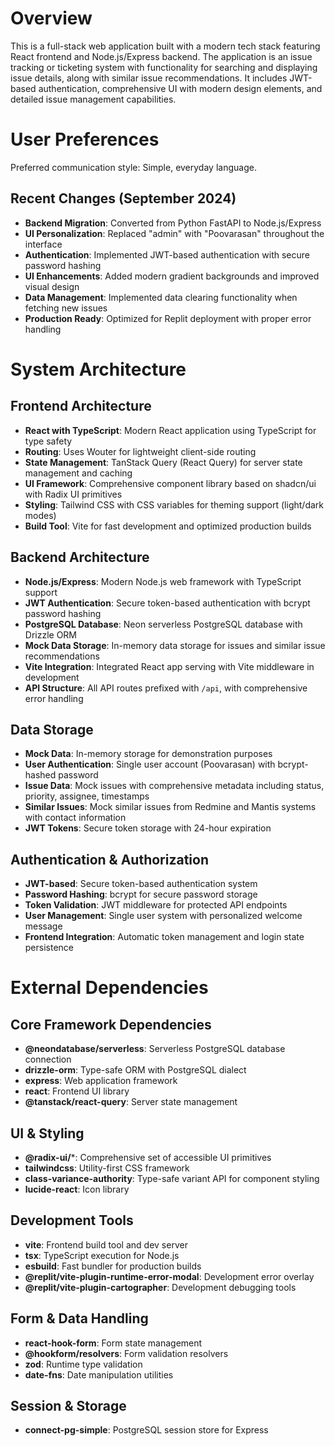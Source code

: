 # Overview

This is a full-stack web application built with a modern tech stack featuring React frontend and Node.js/Express backend. The application is an issue tracking or ticketing system with functionality for searching and displaying issue details, along with similar issue recommendations. It includes JWT-based authentication, comprehensive UI with modern design elements, and detailed issue management capabilities.

# User Preferences

Preferred communication style: Simple, everyday language.

## Recent Changes (September 2024)
- **Backend Migration**: Converted from Python FastAPI to Node.js/Express
- **UI Personalization**: Replaced "admin" with "Poovarasan" throughout the interface
- **Authentication**: Implemented JWT-based authentication with secure password hashing
- **UI Enhancements**: Added modern gradient backgrounds and improved visual design
- **Data Management**: Implemented data clearing functionality when fetching new issues
- **Production Ready**: Optimized for Replit deployment with proper error handling

# System Architecture

## Frontend Architecture
- **React with TypeScript**: Modern React application using TypeScript for type safety
- **Routing**: Uses Wouter for lightweight client-side routing
- **State Management**: TanStack Query (React Query) for server state management and caching
- **UI Framework**: Comprehensive component library based on shadcn/ui with Radix UI primitives
- **Styling**: Tailwind CSS with CSS variables for theming support (light/dark modes)
- **Build Tool**: Vite for fast development and optimized production builds

## Backend Architecture  
- **Node.js/Express**: Modern Node.js web framework with TypeScript support
- **JWT Authentication**: Secure token-based authentication with bcrypt password hashing
- **PostgreSQL Database**: Neon serverless PostgreSQL database with Drizzle ORM
- **Mock Data Storage**: In-memory data storage for issues and similar issue recommendations
- **Vite Integration**: Integrated React app serving with Vite middleware in development
- **API Structure**: All API routes prefixed with `/api`, with comprehensive error handling

## Data Storage
- **Mock Data**: In-memory storage for demonstration purposes
- **User Authentication**: Single user account (Poovarasan) with bcrypt-hashed password
- **Issue Data**: Mock issues with comprehensive metadata including status, priority, assignee, timestamps
- **Similar Issues**: Mock similar issues from Redmine and Mantis systems with contact information
- **JWT Tokens**: Secure token storage with 24-hour expiration

## Authentication & Authorization
- **JWT-based**: Secure token-based authentication system
- **Password Hashing**: bcrypt for secure password storage
- **Token Validation**: JWT middleware for protected API endpoints
- **User Management**: Single user system with personalized welcome message
- **Frontend Integration**: Automatic token management and login state persistence

# External Dependencies

## Core Framework Dependencies
- **@neondatabase/serverless**: Serverless PostgreSQL database connection
- **drizzle-orm**: Type-safe ORM with PostgreSQL dialect
- **express**: Web application framework
- **react**: Frontend UI library
- **@tanstack/react-query**: Server state management

## UI & Styling
- **@radix-ui/***: Comprehensive set of accessible UI primitives
- **tailwindcss**: Utility-first CSS framework
- **class-variance-authority**: Type-safe variant API for component styling
- **lucide-react**: Icon library

## Development Tools
- **vite**: Frontend build tool and dev server
- **tsx**: TypeScript execution for Node.js
- **esbuild**: Fast bundler for production builds
- **@replit/vite-plugin-runtime-error-modal**: Development error overlay
- **@replit/vite-plugin-cartographer**: Development debugging tools

## Form & Data Handling
- **react-hook-form**: Form state management
- **@hookform/resolvers**: Form validation resolvers
- **zod**: Runtime type validation
- **date-fns**: Date manipulation utilities

## Session & Storage
- **connect-pg-simple**: PostgreSQL session store for Express